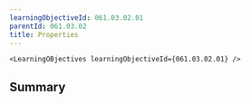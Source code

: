 ```yaml
---
learningObjectiveId: 061.03.02.01
parentId: 061.03.02
title: Properties
---
```


```tsx eval
<LearningOBjectives learningObjectiveId={061.03.02.01} />
```

## Summary
